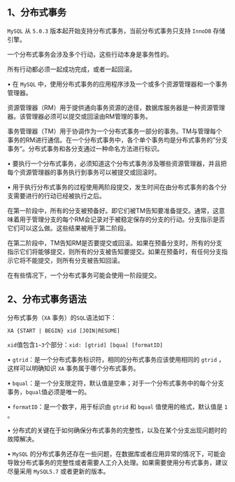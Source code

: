 ## 1、分布式事务

`MySQL` 从 `5.0.3` 版本起开始支持分布式事务，当前分布式事务只支持 `InnoDB` 存储引擎。

一个分布式事务会涉及多个行动，这些行动本身是事务性的。

所有行动都必须一起成功完成，或者一起回滚。



•    在 `MySQL` 中，使用分布式事务的应用程序涉及一个或多个资源管理器和一个事务管理器。

资源管理器（RM）用于提供通向事务资源的途径，数据库服务器是一种资源管理器。该管理器必须可以提交或回滚由RM管理的事务。

事务管理器（TM）用于协调作为一个分布式事务一部分的事务。TM与管理每个事务的RM进行通信。在一个分布式事务中，各个单个事务均是分布式事务的”分支事务“。分布式事务和各分支通过一种命名方法进行标识。



•    要执行一个分布式事务，必须知道这个分布式事务涉及哪些资源管理器，并且把每个资源管理器的事务执行到事务可以被提交或回滚时。



•    用于执行分布式事务的过程使用两阶段提交，发生时间在由分布式事务的各个分支需要进行的行动已经被执行之后。

在第一阶段中，所有的分支被预备好。即它们被TM告知要准备提交。通常，这意味着用于管理分支的每个RM会记录对于被稳定保存的分支的行动。分支指示是否它们可以这么做。这些结果被用于第二阶段。

在第二阶段中，TM告知RM是否要提交或回滚。如果在预备分支时，所有的分支指示它们将能够提交，则所有的分支被告知要提交。如果在预备时，有任何分支指示它将不能提交，则所有分支被告知回滚。

在有些情况下，一个分布式事务可能会使用一阶段提交。



## 2、分布式事务语法

分布式事务（`XA` 事务）的`SQL`语法如下：

`XA {START | BEGIN} xid [JOIN|RESUME]`

`xid`值包含`1~3`个部分：`xid: [gtrid] [bqua] [formatID]`



•    `gtrid`：是一个分布式事务标识符，相同的分布式事务应该使用相同的 `gtrid` ，这样可以明确知识 `XA` 事务属于哪个分布式事务。

•    `bqual`：是一个分支限定符，默认值是空串；对于一个分布式事务中的每个分支事务，`bqual`值必须是唯一的。

•    `formatID`：是一个数字，用于标识由 `gtrid` 和 `bqual` 值使用的格式，默认值是 `1` 。

•    分布式的关键在于如何确保分布式事务的完整性，以及在某个分支出现问题时的故障解决。

•    `MySQL` 的分布式事务还存在一些问题，在数据库或者应用异常的情况下，可能会导致分布式事务的完整性或者需要人工介入处理。如果需要使用分布式事务，建议尽量采用 `MySQL5.7` 或者更新的版本。

